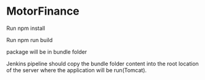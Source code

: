 # MotorFinance

Run npm install

Run npm run build

package will be in bundle folder

Jenkins pipeline should copy the bundle folder content into the root location of the server where the application will be run(Tomcat).

